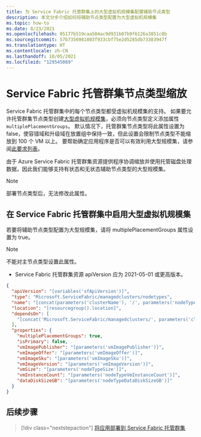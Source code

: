 ```yaml
---
title: 为 Service Fabric 托管群集上的大型虚拟机规模集配置辅助节点类型
description: 本文分步介绍如何将辅助节点类型配置为大型虚拟机规模集
ms.topic: how-to
ms.date: 8/23/2021
ms.openlocfilehash: 05177b519caa504ac9d931b07b9f6126a3851c0b
ms.sourcegitcommit: 57b7356981803f933cbf75e2d5285db73383947f
ms.translationtype: HT
ms.contentlocale: zh-CN
ms.lasthandoff: 10/05/2021
ms.locfileid: "129545089"
---
```

# <a name="service-fabric-managed-cluster-node-type-scaling"></a>Service Fabric 托管群集节点类型缩放

Service Fabric 托管群集中的每个节点类型都受虚拟机规模集的支持。 如果要允许托管群集节点类型创建[大型虚拟机规模集](../virtual-machine-scale-sets/virtual-machine-scale-sets-placement-groups.md)，必须向节点类型定义添加属性 `multiplePlacementGroups`。 默认情况下，托管群集节点类型将此属性设置为 false，使容错域和升级域在放置组中保持一致，但此设置会限制节点类型不能缩放到 100 个 VM 以上。 要帮助确定应用程序是否可以有效利用大型规模集，请参阅[此要求列表](../virtual-machine-scale-sets/virtual-machine-scale-sets-placement-groups.md#checklist-for-using-large-scale-sets)。

由于 Azure Service Fabric 托管群集资源提供程序协调缩放并使用托管磁盘处理数据，因此我们能够支持有状态和无状态辅助节点类型的大型规模集。

> [!NOTE]
> 部署节点类型后，无法修改此属性。

## <a name="enable-large-virtual-machine-scale-sets-in-a-service-fabric-managed-cluster"></a>在 Service Fabric 托管群集中启用大型虚拟机规模集
若要将辅助节点类型配置为大型规模集，请将 multiplePlacementGroups 属性设置为 true。
> [!NOTE]
> 不能对主节点类型设置此属性。

* Service Fabric 托管群集资源 apiVersion 应为 2021-05-01 或更高版本。

```json
{
  "apiVersion": "[variables('sfApiVersion')]",
  "type": "Microsoft.ServiceFabric/managedclusters/nodetypes",
  "name": "[concat(parameters('clusterName'), '/', parameters('nodeTypeName'))]",
  "location": "[resourcegroup().location]",
  "dependsOn": [
    "[concat('Microsoft.ServiceFabric/managedclusters/', parameters('clusterName'))]"
  ],
  "properties": {
    "multiplePlacementGroups": true,
    "isPrimary": false,
    "vmImagePublisher": "[parameters('vmImagePublisher')]",
    "vmImageOffer": "[parameters('vmImageOffer')]",
    "vmImageSku": "[parameters('vmImageSku')]",
    "vmImageVersion": "[parameters('vmImageVersion')]",
    "vmSize": "[parameters('nodeTypeSize')]",
    "vmInstanceCount": "[parameters('nodeTypeVmInstanceCount')]",
    "dataDiskSizeGB": "[parameters('nodeTypeDataDiskSizeGB')]"
  }
}
```

## <a name="next-steps"></a>后续步骤

> [!div class="nextstepaction"]
> [将应用部署到 Service Fabric 托管群集](./tutorial-managed-cluster-deploy-app.md)
